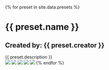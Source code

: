 <ul>
{% for preset in site.data.presets %}
  <h1>{{ preset.name }}</h1>
<h2>Created by: {{ preset.creator }}</h2>
  <a>{{ preset.description }}</a>
  </br>
    <img src="{{ preset.screenshot1 }}">
    <img src="{{ preset.screenshot2 }}">
    <img src="{{ preset.screenshot3 }}">
    <img src="{{ preset.screenshot4 }}">
    <img src="{{ preset.screenshot5 }}">
{% endfor %}
</ul>
